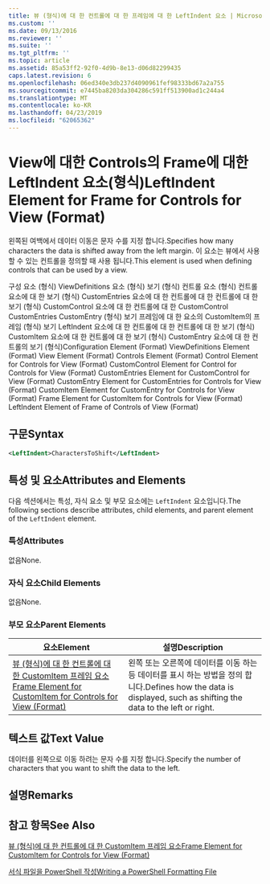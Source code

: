 ```yaml
---
title: 뷰 (형식)에 대 한 컨트롤에 대 한 프레임에 대 한 LeftIndent 요소 | Microsoft Docs
ms.custom: ''
ms.date: 09/13/2016
ms.reviewer: ''
ms.suite: ''
ms.tgt_pltfrm: ''
ms.topic: article
ms.assetid: 85a53ff2-92f0-4d9b-8e13-d06d82299435
caps.latest.revision: 6
ms.openlocfilehash: 06ed340e3db237d4090961fef98333bd67a2a755
ms.sourcegitcommit: e7445ba8203da304286c591ff513900ad1c244a4
ms.translationtype: MT
ms.contentlocale: ko-KR
ms.lasthandoff: 04/23/2019
ms.locfileid: "62065362"
---
```

# <a name="leftindent-element-for-frame-for-controls-for-view-format"></a><span data-ttu-id="66583-102">View에 대한 Controls의 Frame에 대한 LeftIndent 요소(형식)</span><span class="sxs-lookup"><span data-stu-id="66583-102">LeftIndent Element for Frame for Controls for View (Format)</span></span>

<span data-ttu-id="66583-103">왼쪽된 여백에서 데이터 이동은 문자 수를 지정 합니다.</span><span class="sxs-lookup"><span data-stu-id="66583-103">Specifies how many characters the data is shifted away from the left margin.</span></span> <span data-ttu-id="66583-104">이 요소는 뷰에서 사용할 수 있는 컨트롤을 정의할 때 사용 됩니다.</span><span class="sxs-lookup"><span data-stu-id="66583-104">This element is used when defining controls that can be used by a view.</span></span>

<span data-ttu-id="66583-105">구성 요소 (형식) ViewDefinitions 요소 (형식) 보기 (형식) 컨트롤 요소 (형식) 컨트롤 요소에 대 한 보기 (형식) CustomEntries 요소에 대 한 컨트롤에 대 한 컨트롤에 대 한 보기 (형식) CustomControl 요소에 대 한 컨트롤에 대 한 CustomControl CustomEntries CustomEntry (형식) 보기 프레임에 대 한 요소의 CustomItem의 프레임 (형식) 보기 LeftIndent 요소에 대 한 컨트롤에 대 한 컨트롤에 대 한 보기 (형식) CustomItem 요소에 대 한 컨트롤에 대 한 보기 (형식) CustomEntry 요소에 대 한 컨트롤의 보기 (형식)</span><span class="sxs-lookup"><span data-stu-id="66583-105">Configuration Element (Format) ViewDefinitions Element (Format) View Element (Format) Controls Element (Format) Control Element for Controls for View (Format) CustomControl Element for Control for Controls for View (Format) CustomEntries Element for CustomControl for View (Format) CustomEntry Element for CustomEntries for Controls for View (Format) CustomItem Element for CustomEntry for Controls for View (Format) Frame Element for CustomItem for Controls for View (Format) LeftIndent Element of Frame of Controls of View (Format)</span></span>

## <a name="syntax"></a><span data-ttu-id="66583-106">구문</span><span class="sxs-lookup"><span data-stu-id="66583-106">Syntax</span></span>

```xml
<LeftIndent>CharactersToShift</LeftIndent>
```

## <a name="attributes-and-elements"></a><span data-ttu-id="66583-107">특성 및 요소</span><span class="sxs-lookup"><span data-stu-id="66583-107">Attributes and Elements</span></span>

<span data-ttu-id="66583-108">다음 섹션에서는 특성, 자식 요소 및 부모 요소에는 `LeftIndent` 요소입니다.</span><span class="sxs-lookup"><span data-stu-id="66583-108">The following sections describe attributes, child elements, and parent element of the `LeftIndent` element.</span></span>

### <a name="attributes"></a><span data-ttu-id="66583-109">특성</span><span class="sxs-lookup"><span data-stu-id="66583-109">Attributes</span></span>

<span data-ttu-id="66583-110">없음</span><span class="sxs-lookup"><span data-stu-id="66583-110">None.</span></span>

### <a name="child-elements"></a><span data-ttu-id="66583-111">자식 요소</span><span class="sxs-lookup"><span data-stu-id="66583-111">Child Elements</span></span>

<span data-ttu-id="66583-112">없음</span><span class="sxs-lookup"><span data-stu-id="66583-112">None.</span></span>

### <a name="parent-elements"></a><span data-ttu-id="66583-113">부모 요소</span><span class="sxs-lookup"><span data-stu-id="66583-113">Parent Elements</span></span>

|<span data-ttu-id="66583-114">요소</span><span class="sxs-lookup"><span data-stu-id="66583-114">Element</span></span>|<span data-ttu-id="66583-115">설명</span><span class="sxs-lookup"><span data-stu-id="66583-115">Description</span></span>|
|-------------|-----------------|
|[<span data-ttu-id="66583-116">뷰 (형식)에 대 한 컨트롤에 대 한 CustomItem 프레임 요소</span><span class="sxs-lookup"><span data-stu-id="66583-116">Frame Element for CustomItem for Controls for View (Format)</span></span>](./frame-element-for-customitem-for-controls-for-view-format.md)|<span data-ttu-id="66583-117">왼쪽 또는 오른쪽에 데이터를 이동 하는 등 데이터를 표시 하는 방법을 정의 합니다.</span><span class="sxs-lookup"><span data-stu-id="66583-117">Defines how the data is displayed, such as shifting the data to the left or right.</span></span>|

## <a name="text-value"></a><span data-ttu-id="66583-118">텍스트 값</span><span class="sxs-lookup"><span data-stu-id="66583-118">Text Value</span></span>

<span data-ttu-id="66583-119">데이터를 왼쪽으로 이동 하려는 문자 수를 지정 합니다.</span><span class="sxs-lookup"><span data-stu-id="66583-119">Specify the number of characters that you want to shift the data to the left.</span></span>

## <a name="remarks"></a><span data-ttu-id="66583-120">설명</span><span class="sxs-lookup"><span data-stu-id="66583-120">Remarks</span></span>

## <a name="see-also"></a><span data-ttu-id="66583-121">참고 항목</span><span class="sxs-lookup"><span data-stu-id="66583-121">See Also</span></span>

[<span data-ttu-id="66583-122">뷰 (형식)에 대 한 컨트롤에 대 한 CustomItem 프레임 요소</span><span class="sxs-lookup"><span data-stu-id="66583-122">Frame Element for CustomItem for Controls for View (Format)</span></span>](./frame-element-for-customitem-for-controls-for-view-format.md)

[<span data-ttu-id="66583-123">서식 파일을 PowerShell 작성</span><span class="sxs-lookup"><span data-stu-id="66583-123">Writing a PowerShell Formatting File</span></span>](./writing-a-powershell-formatting-file.md)
